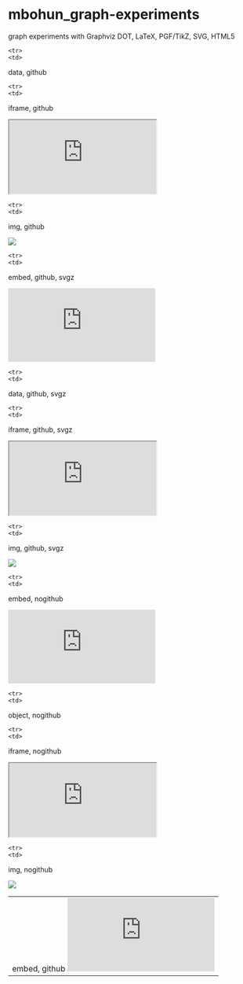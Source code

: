 mbohun_graph-experiments
========================

graph experiments with Graphviz DOT, LaTeX, PGF/TikZ, SVG, HTML5

<table>
	<tr>
	<td>
embed, github

<embed src="https://raw.github.com/mbohun/mbohun_graph-experiments/master/boost-dep-tree.dot.svg" type="image/svg+xml" >
</embed> 
	</td>
	</tr>

	<tr>
	<td>
data, github

<object data="https://raw.github.com/mbohun/mbohun_graph-experiments/master/boost-dep-tree.dot.svg" type="image/svg+xml" >
</object> 
	</td>
	</tr>

	<tr>
	<td>
iframe, github

<iframe src="https://raw.github.com/mbohun/mbohun_graph-experiments/master/boost-dep-tree.dot.svg">
</iframe>
	</td>
	</tr>

	<tr>
	<td>
img, github

<img src="https://raw.github.com/mbohun/mbohun_graph-experiments/master/boost-dep-tree.dot.svg">
</img>
	</td>
	</tr>

	<tr>
	<td>
embed, github, svgz

<embed src="https://raw.github.com/mbohun/mbohun_graph-experiments/master/boost-dep-tree.dot.svgz" type="image/svg+xml" >
</embed> 
	</td>
	</tr>

	<tr>
	<td>
data, github, svgz

<object data="https://raw.github.com/mbohun/mbohun_graph-experiments/master/boost-dep-tree.dot.svgz" type="image/svg+xml" >
</object> 
	</td>
	</tr>

	<tr>
	<td>
iframe, github, svgz

<iframe src="https://raw.github.com/mbohun/mbohun_graph-experiments/master/boost-dep-tree.dot.svgz">
</iframe>
	</td>
	</tr>

	<tr>
	<td>
img, github, svgz

<img src="https://raw.github.com/mbohun/mbohun_graph-experiments/master/boost-dep-tree.dot.svgz">
</img>
	</td>
	</tr>

	<tr>
	<td>
embed, nogithub

<embed src="http://users.on.net/~mbohun/src/architecture-01-sink.dot.svg" type="image/svg+xml" >
</embed> 
	</td>
	</tr>

	<tr>
	<td>
object, nogithub

<object data="http://users.on.net/~mbohun/src/architecture-01-sink.dot.svg" type="image/svg+xml" >
</object> 
	</td>
	</tr>

	<tr>
	<td>
iframe, nogithub

<iframe src="http://users.on.net/~mbohun/src/architecture-01-sink.dot.svg">
</iframe>
	</td>
	</tr>

	<tr>
	<td>
img, nogithub

<img src="http://users.on.net/~mbohun/src/architecture-01-sink.dot.svg">
</img>
	</td>
	</tr>
</table>

